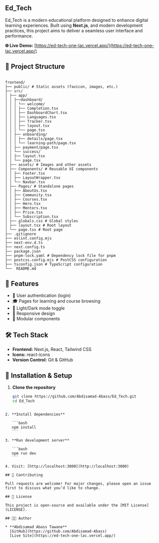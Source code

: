
## Ed_Tech

Ed_Tech is a modern educational platform designed to enhance digital learning experiences. Built using **Next.js**, and modern development practices, this project aims to deliver a seamless user interface and performance.

**🌐 Live Demo:** [https://ed-tech-one-lac.vercel.app/](https://ed-tech-one-lac.vercel.app/)

## 📁 Project Structure

```

frontend/
├── public/ # Static assets (favicon, images, etc.)
├── src/
│ ├── app/
│ │ ├──dashboard/
│ │ │ └── welcome/
│ │ │ ├── Completion.tsx
│ │ │ ├── DashboardChart.tsx
│ │ │ ├── Languages.tsx
│ │ │ ├── Tracker.tsx
│ │ │ ├── layout.tsx
│ │ │ └── page.tsx
│ │ ├── onboarding/
│ │ │ ├── details/page.tsx
│ │ │ └── learning-path/page.tsx
│ │ ├── payment/page.tsx
│ │ └── success/
│ │ ├── layout.tsx
│ │ └── page.tsx
│ ├── assets/ # Images and other assets
│ ├── Components/ # Reusable UI components
│ │ ├── Footer.tsx
│ │ ├── LayoutWrapper.tsx
│ │ └── Navbar.tsx
│ ├── Pages/ # Standalone pages
│ │ ├── AboutUs.tsx
│ │ ├── Community.tsx
│ │ ├── Courses.tsx
│ │ ├── Hero.tsx
│ │ ├── Mentors.tsx
│ │ ├── Price.tsx
│ │ └── Subscription.tsx
│ ├── globals.css # Global styles
│ ├── layout.tsx # Root layout
│ └── page.tsx # Root page
├── .gitignore
├── eslint.config.mjs
├── next-env.d.ts
├── next.config.ts
├── package.json
├── pnpm-lock.yaml # Dependency lock file for pnpm
├── postcss.config.mjs # PostCSS configuration
├── tsconfig.json # TypeScript configuration
└──  README.md

````

## 🚀 Features

- 🔐 User authentication (login)
- 🎓 Pages for learning and course browsing
- 🌙 Light/Dark mode toggle
- 📱 Responsive design
- 🧩 Modular components

## 🛠️ Tech Stack

- **Frontend:** Next.js, React, Tailwind CSS
- **Icons:** react-icons
- **Version Control:** Git & GitHub

## 🧪 Installation & Setup

1. **Clone the repository**
   ```bash
   git clone https://github.com/Abdisamad-Abass/Ed_Tech.git
   cd Ed_Tech
````

2. **Install dependencies**

   ```bash
   npm install
   ```

3. **Run development server**

   ```bash
   npm run dev
   ```

4. Visit: [http://localhost:3000](http://localhost:3000)

## 🙌 Contributing

Pull requests are welcome! For major changes, please open an issue first to discuss what you’d like to change.

## 📄 License

This project is open-source and available under the [MIT License](LICENSE).

## 🧑‍💻 Author

* **Abdisamad Abass Tawane**
  [GitHub](https://github.com/Abdisamad-Abass)
  [Live Site](https://ed-tech-one-lac.vercel.app/)

